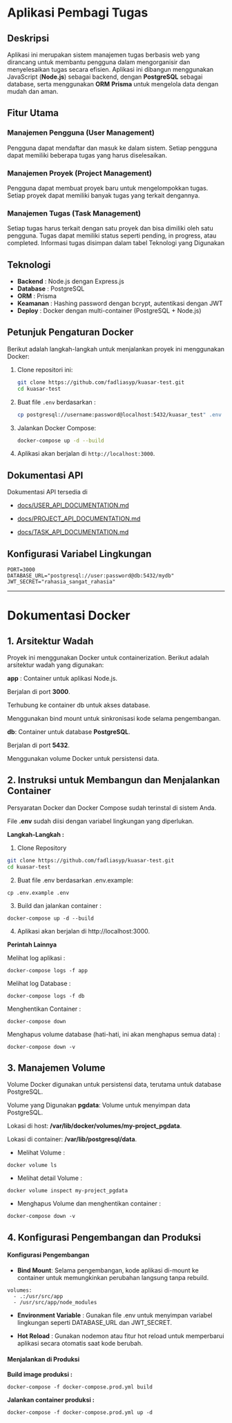 # Aplikasi Pembagi Tugas

## Deskripsi 
Aplikasi ini merupakan sistem manajemen tugas berbasis web yang dirancang untuk membantu pengguna dalam mengorganisir dan menyelesaikan tugas secara efisien. Aplikasi ini dibangun menggunakan JavaScript (**Node.js**) sebagai backend, dengan **PostgreSQL** sebagai database, serta menggunakan **ORM** **Prisma** untuk mengelola data dengan mudah dan aman.

## Fitur Utama
### Manajemen Pengguna (User Management)

Pengguna dapat mendaftar dan masuk ke dalam sistem.
Setiap pengguna dapat memiliki beberapa tugas yang harus diselesaikan.

### Manajemen Proyek (Project Management)

Pengguna dapat membuat proyek baru untuk mengelompokkan tugas.
Setiap proyek dapat memiliki banyak tugas yang terkait dengannya.

### Manajemen Tugas (Task Management)

Setiap tugas harus terkait dengan satu proyek dan bisa dimiliki oleh satu pengguna.
Tugas dapat memiliki status seperti pending, in progress, atau completed.
Informasi tugas disimpan dalam tabel Teknologi yang Digunakan

## Teknologi

- **Backend** : Node.js dengan Express.js
- **Database** : PostgreSQL
- **ORM** : Prisma
- **Keamanan** : Hashing password dengan bcrypt, autentikasi dengan JWT
- **Deploy** : Docker dengan multi-container (PostgreSQL + Node.js)

## Petunjuk Pengaturan Docker
Berikut adalah langkah-langkah untuk menjalankan proyek ini menggunakan Docker:

1. Clone repositori ini:
   ```bash
   git clone https://github.com/fadliasyp/kuasar-test.git
   cd kuasar-test
   ```
2. Buat file `.env` berdasarkan :
   ```bash
   cp postgresql://username:password@localhost:5432/kuasar_test" .env
   ```
3. Jalankan Docker Compose:
   ```bash
   docker-compose up -d --build
   ```
4. Aplikasi akan berjalan di `http://localhost:3000`.

## Dokumentasi API
Dokumentasi API tersedia di 
- [docs/USER_API_DOCUMENTATION.md](docs/USER_API_DOCUMENTATION.md)

- [docs/PROJECT_API_DOCUMENTATION.md](docs/PROJECT_API_DOCUMENTATION.md)

- [docs/TASK_API_DOCUMENTATION.md](docs/TASK_API_DOCUMENTATION.md)

## Konfigurasi Variabel Lingkungan
```env
PORT=3000
DATABASE_URL="postgresql://user:password@db:5432/mydb"
JWT_SECRET="rahasia_sangat_rahasia"
```
 
------

# Dokumentasi Docker

## 1. Arsitektur Wadah
Proyek ini menggunakan Docker untuk containerization. Berikut adalah arsitektur wadah yang digunakan:

**app** : Container untuk aplikasi Node.js.

Berjalan di port **3000**.

Terhubung ke container db untuk akses database.

Menggunakan bind mount untuk sinkronisasi kode selama pengembangan.

**db**: Container untuk database **PostgreSQL**.

Berjalan di port **5432**.

Menggunakan volume Docker untuk persistensi data.

## 2. Instruksi untuk Membangun dan Menjalankan Container
Persyaratan
Docker dan Docker Compose sudah terinstal di sistem Anda.

File **.env** sudah diisi dengan variabel lingkungan yang diperlukan.

**Langkah-Langkah :**

1. Clone Repository 

```bash
git clone https://github.com/fadliasyp/kuasar-test.git
cd kuasar-test
```
2. Buat file .env berdasarkan .env.example:
```.env
cp .env.example .env
```
3. Build dan jalankan container :
```
docker-compose up -d --build
```
4. Aplikasi akan berjalan di http://localhost:3000.

**Perintah Lainnya**

Melihat log aplikasi :

```
docker-compose logs -f app
```
Melihat log Database :

```
docker-compose logs -f db
```
Menghentikan Container :

```
docker-compose down
```
Menghapus volume database (hati-hati, ini akan menghapus semua data) :

```
docker-compose down -v
```

## 3. Manajemen Volume
Volume Docker digunakan untuk persistensi data, terutama untuk database PostgreSQL.

Volume yang Digunakan
**pgdata**: Volume untuk menyimpan data PostgreSQL.

Lokasi di host: **/var/lib/docker/volumes/my-project_pgdata**.

Lokasi di container: **/var/lib/postgresql/data**.

- Melihat Volume :
```
docker volume ls
```
- Melihat detail Volume :
```
docker volume inspect my-project_pgdata
```
- Menghapus Volume dan menghentikan container :
```
docker-compose down -v
```

## 4. Konfigurasi Pengembangan dan Produksi
#### Konfigurasi Pengembangan

- **Bind Mount**: Selama pengembangan, kode aplikasi di-mount ke container untuk memungkinkan perubahan langsung tanpa rebuild.
```
volumes:
  - .:/usr/src/app
  - /usr/src/app/node_modules
```
- **Environment Variable** : Gunakan file .env untuk menyimpan variabel lingkungan seperti DATABASE_URL dan JWT_SECRET.

- **Hot Reload** : Gunakan nodemon atau fitur hot reload untuk memperbarui aplikasi secara otomatis saat kode berubah.

#### Menjalankan di Produksi
**Build image produksi :**
```
docker-compose -f docker-compose.prod.yml build
```
**Jalankan container produksi :**
```
docker-compose -f docker-compose.prod.yml up -d
```